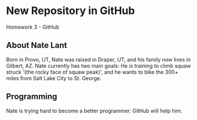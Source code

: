 # New Repository in GitHub
Homework 3 - GitHub

## About Nate Lant
Born in Provo, UT, Nate was raised in Draper, UT, and his family now lives in Gilbert, AZ. Nate currently has two main goals: He is training to climb squaw struck '(the rocky face of squaw peak)', and he wants to bike the 300+ miles from Salt Lake City to St. George.

## Programming
Nate is trying hard to become a better programmer. GitHub will help him.
